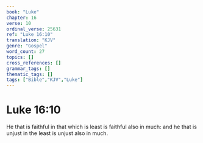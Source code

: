 ```yaml
---
book: "Luke"
chapter: 16
verse: 10
ordinal_verse: 25631
ref: "Luke 16:10"
translation: "KJV"
genre: "Gospel"
word_count: 27
topics: []
cross_references: []
grammar_tags: []
thematic_tags: []
tags: ["Bible","KJV","Luke"]
---
```


# Luke 16:10

He that is faithful in that which is least is faithful also in much: and he that is unjust in the least is unjust also in much.
